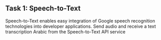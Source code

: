 <h2>Task 1: Speech-to-Text </h2>
<p>Speech-to-Text enables easy integration of Google speech recognition technologies into developer applications. Send audio and receive a text transcription Arabic from the Speech-to-Text API service</p>
